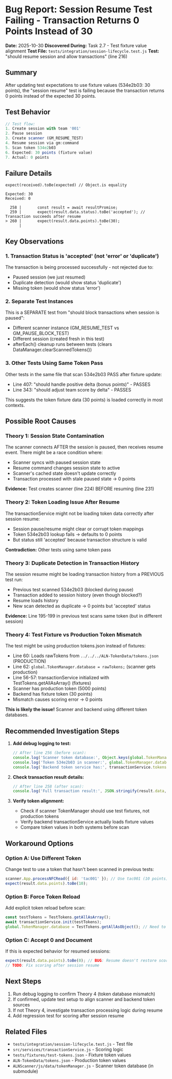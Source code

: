 # Bug Report: Session Resume Test Failing - Transaction Returns 0 Points Instead of 30

**Date:** 2025-10-30
**Discovered During:** Task 2.7 - Test fixture value alignment
**Test File:** `tests/integration/session-lifecycle.test.js`
**Test:** "should resume session and allow transactions" (line 216)

## Summary
After updating test expectations to use fixture values (534e2b03: 30 points), the "session resume" test is failing because the transaction returns 0 points instead of the expected 30 points.

## Test Behavior
```javascript
// Test flow:
1. Create session with team '001'
2. Pause session
3. Create scanner (GM_RESUME_TEST)
4. Resume session via gm:command
5. Scan token 534e2b03
6. Expected: 30 points (fixture value)
7. Actual: 0 points
```

## Failure Details
```
expect(received).toBe(expected) // Object.is equality

Expected: 30
Received: 0

  258 |       const result = await resultPromise;
  259 |       expect(result.data.status).toBe('accepted'); // Transaction succeeds after resume
> 260 |       expect(result.data.points).toBe(30);
      |                                  ^
```

## Key Observations

### 1. Transaction Status is 'accepted' (not 'error' or 'duplicate')
The transaction is being processed successfully - not rejected due to:
- Paused session (we just resumed)
- Duplicate detection (would show status 'duplicate')
- Missing token (would show status 'error')

### 2. Separate Test Instances
This is a SEPARATE test from "should block transactions when session is paused":
- Different scanner instance (GM_RESUME_TEST vs GM_PAUSE_BLOCK_TEST)
- Different session (created fresh in this test)
- afterEach() cleanup runs between tests (clears DataManager.clearScannedTokens())

### 3. Other Tests Using Same Token Pass
Other tests in the same file that scan 534e2b03 PASS after fixture update:
- Line 407: "should handle positive delta (bonus points)" - PASSES
- Line 343: "should adjust team score by delta" - PASSES

This suggests the token fixture data (30 points) is loaded correctly in most contexts.

## Possible Root Causes

### Theory 1: Session State Contamination
The scanner connects AFTER the session is paused, then receives resume event.
There might be a race condition where:
- Scanner syncs with paused session state
- Resume command changes session state to active
- Scanner's cached state doesn't update correctly
- Transaction processed with stale paused state → 0 points

**Evidence:** Test creates scanner (line 224) BEFORE resuming (line 231)

### Theory 2: Token Loading Issue After Resume
The transactionService might not be loading token data correctly after session resume:
- Session pause/resume might clear or corrupt token mappings
- Token 534e2b03 lookup fails → defaults to 0 points
- But status still 'accepted' because transaction structure is valid

**Contradiction:** Other tests using same token pass

### Theory 3: Duplicate Detection in Transaction History
The session resume might be loading transaction history from a PREVIOUS test run:
- Previous test scanned 534e2b03 (blocked during pause)
- Transaction added to session history (even though blocked?)
- Resume loads history
- New scan detected as duplicate → 0 points but 'accepted' status

**Evidence:** Line 195-199 in previous test scans same token (but in different session)

### Theory 4: Test Fixture vs Production Token Mismatch
The test might be using production tokens.json instead of fixtures:
- Line 60: Loads rawTokens from `../../../ALN-TokenData/tokens.json` (PRODUCTION)
- Line 62: `global.TokenManager.database = rawTokens;` (scanner gets production)
- Line 56-57: transactionService initialized with TestTokens.getAllAsArray() (fixtures)
- Scanner has production token (5000 points)
- Backend has fixture token (30 points)
- Mismatch causes scoring error → 0 points

**This is likely the issue!** Scanner and backend using different token databases.

## Recommended Investigation Steps

1. **Add debug logging to test:**
   ```javascript
   // After line 256 (before scan):
   console.log('Scanner token database:', Object.keys(global.TokenManager.database).length);
   console.log('Token 534e2b03 in scanner:', global.TokenManager.database['534e2b03']);
   console.log('Backend token service has:', transactionService.tokens.size);
   ```

2. **Check transaction result details:**
   ```javascript
   // After line 258 (after scan):
   console.log('Full transaction result:', JSON.stringify(result.data, null, 2));
   ```

3. **Verify token alignment:**
   - Check if scanner TokenManager should use test fixtures, not production tokens
   - Verify backend transactionService actually loads fixture values
   - Compare token values in both systems before scan

## Workaround Options

### Option A: Use Different Token
Change test to use a token that hasn't been scanned in previous tests:
```javascript
scanner.App.processNFCRead({ id: 'tac001' }); // Use tac001 (10 points)
expect(result.data.points).toBe(10);
```

### Option B: Force Token Reload
Add explicit token reload before scan:
```javascript
const testTokens = TestTokens.getAllAsArray();
await transactionService.init(testTokens);
global.TokenManager.database = TestTokens.getAllAsObject(); // Need to add this method
```

### Option C: Accept 0 and Document
If this is expected behavior for resumed sessions:
```javascript
expect(result.data.points).toBe(0); // BUG: Resume doesn't restore scoring
// TODO: Fix scoring after session resume
```

## Next Steps
1. Run debug logging to confirm Theory 4 (token database mismatch)
2. If confirmed, update test setup to align scanner and backend token sources
3. If not Theory 4, investigate transaction processing logic during resume
4. Add regression test for scoring after session resume

## Related Files
- `tests/integration/session-lifecycle.test.js` - Test file
- `src/services/transactionService.js` - Scoring logic
- `tests/fixtures/test-tokens.json` - Fixture token values
- `ALN-TokenData/tokens.json` - Production token values
- `ALNScanner/js/data/tokenManager.js` - Scanner token database (in submodule)
